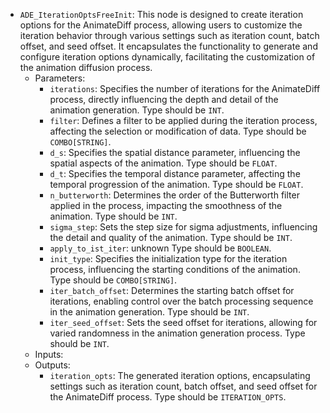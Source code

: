 - `ADE_IterationOptsFreeInit`: This node is designed to create iteration options for the AnimateDiff process, allowing users to customize the iteration behavior through various settings such as iteration count, batch offset, and seed offset. It encapsulates the functionality to generate and configure iteration options dynamically, facilitating the customization of the animation diffusion process.
    - Parameters:
        - `iterations`: Specifies the number of iterations for the AnimateDiff process, directly influencing the depth and detail of the animation generation. Type should be `INT`.
        - `filter`: Defines a filter to be applied during the iteration process, affecting the selection or modification of data. Type should be `COMBO[STRING]`.
        - `d_s`: Specifies the spatial distance parameter, influencing the spatial aspects of the animation. Type should be `FLOAT`.
        - `d_t`: Specifies the temporal distance parameter, affecting the temporal progression of the animation. Type should be `FLOAT`.
        - `n_butterworth`: Determines the order of the Butterworth filter applied in the process, impacting the smoothness of the animation. Type should be `INT`.
        - `sigma_step`: Sets the step size for sigma adjustments, influencing the detail and quality of the animation. Type should be `INT`.
        - `apply_to_ist_iter`: unknown Type should be `BOOLEAN`.
        - `init_type`: Specifies the initialization type for the iteration process, influencing the starting conditions of the animation. Type should be `COMBO[STRING]`.
        - `iter_batch_offset`: Determines the starting batch offset for iterations, enabling control over the batch processing sequence in the animation generation. Type should be `INT`.
        - `iter_seed_offset`: Sets the seed offset for iterations, allowing for varied randomness in the animation generation process. Type should be `INT`.
    - Inputs:
    - Outputs:
        - `iteration_opts`: The generated iteration options, encapsulating settings such as iteration count, batch offset, and seed offset for the AnimateDiff process. Type should be `ITERATION_OPTS`.
